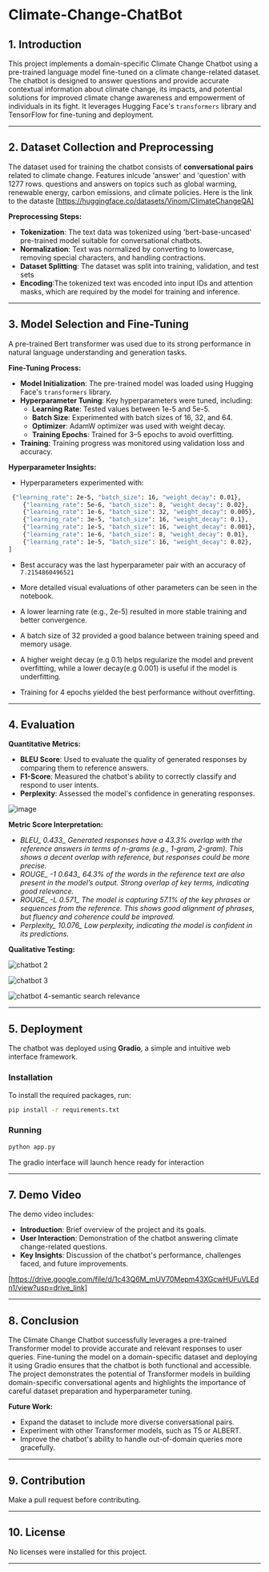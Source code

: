 # Climate-Change-ChatBot
## 1. **Introduction**
This project implements a domain-specific Climate Change Chatbot using a pre-trained language model fine-tuned on a climate change-related dataset. The chatbot is designed to answer questions and provide accurate contextual information about climate change, its impacts, and potential solutions for improved climate change awareness and empowerment of individuals in its fight. It leverages Hugging Face's `transformers` library and TensorFlow for fine-tuning and deployment.

---

## 2. **Dataset Collection and Preprocessing**
The dataset used for training the chatbot consists of **conversational pairs** related to climate change. Features inlcude 'answer' and 'question' with 1277 rows. questions and answers on topics such as global warming, renewable energy, carbon emissions, and climate policies. Here is the link to the dataste [https://huggingface.co/datasets/Vinom/ClimateChangeQA]

**Preprocessing Steps:**
- **Tokenization**: The text data was tokenized using 'bert-base-uncased' pre-trained model suitable for conversational chatbots.
- **Normalization**: Text was normalized by converting to lowercase, removing special characters, and handling contractions.
- **Dataset Splitting**: The dataset was split into training, validation, and test sets
- **Encoding**:The tokenized text was encoded into input IDs and attention masks, which are required by the model for training and inference.


---

## 3. **Model Selection and Fine-Tuning**
A pre-trained Bert transformer was used due to its strong performance in natural language understanding and generation tasks.

**Fine-Tuning Process:**
- **Model Initialization**: The pre-trained model was loaded using Hugging Face's `transformers` library.
- **Hyperparameter Tuning**: Key hyperparameters were tuned, including:
  - **Learning Rate**: Tested values between 1e-5 and 5e-5.
  - **Batch Size**: Experimented with batch sizes of 16, 32, and 64.
  - **Optimizer**: AdamW optimizer was used with weight decay.
  - **Training Epochs**: Trained for 3–5 epochs to avoid overfitting.
- **Training**: Training progress was monitored using validation loss and accuracy.

**Hyperparameter Insights:**
- Hyperparameters experimented with:

```bash
 {"learning_rate": 2e-5, "batch_size": 16, "weight_decay": 0.01},
    {"learning_rate": 5e-6, "batch_size": 8, "weight_decay": 0.02},
    {"learning_rate": 1e-6, "batch_size": 32, "weight_decay": 0.005},
    {"learning_rate": 3e-5, "batch_size": 16, "weight_decay": 0.1},
    {"learning_rate": 1e-5, "batch_size": 16, "weight_decay": 0.001},
    {"learning_rate": 1e-6, "batch_size": 8, "weight_decay": 0.01},
    {"learning_rate": 1e-5, "batch_size": 16, "weight_decay": 0.02},
]
```

- Best accuracy was the last hyperparameter pair with an accuracy of `7.2154860496521`
- More detailed visual evaluations of other parameters can be seen in the notebook.


- A lower learning rate (e.g., 2e-5) resulted in more stable training and better convergence.
- A batch size of 32 provided a good balance between training speed and memory usage.
- A higher weight decay (e.g 0.1) helps regularize the model and prevent overfitting, while a lower decay(e.g 0.001) is useful if the model is underfitting.
- Training for 4 epochs yielded the best performance without overfitting.
  

---

## 4. **Evaluation**

**Quantitative Metrics:**
- **BLEU Score**: Used to evaluate the quality of generated responses by comparing them to reference answers.
- **F1-Score**: Measured the chatbot's ability to correctly classify and respond to user intents.
- **Perplexity**: Assessed the model's confidence in generating responses.
  
![image](https://github.com/user-attachments/assets/d3ad7224-8ef2-4177-a387-d7ceded3db74)

  
**Metric	Score	Interpretation:**
- *BLEU_ 0.433_ Generated responses have a 43.3% overlap with the reference answers in terms of n-grams (e.g., 1-gram, 2-gram). This shows a decent overlap with reference, but responses could be more precise.*
- *ROUGE_ -1	0.643_ 64.3% of the words in the reference text are also present in the model’s output.	Strong overlap of key terms, indicating good relevance.*
- *ROUGE_ -L	0.571_	 The model is capturing 57.1% of the key phrases or sequences from the reference. This shows good alignment of phrases, but fluency and coherence could be improved.*
- *Perplexity_	10.076_	Low perplexity, indicating the model is confident in its predictions.*



**Qualitative Testing:**





![chatbot 2](https://github.com/user-attachments/assets/66086f18-41fb-4171-a1cd-f6098464dd89)





![chatbot 3](https://github.com/user-attachments/assets/7ce26e3b-46cd-40fc-ad8f-6267f733e5d0)





![chatbot 4-semantic search relevance](https://github.com/user-attachments/assets/3a49b981-8ef5-4b9e-a677-2632e658834d)






---

## 5. **Deployment**
The chatbot was deployed using **Gradio**, a simple and intuitive web interface framework. 

### Installation
To install the required packages, run:

```bash
pip install -r requirements.txt
```

### Running

```bash
python app.py
```

The gradio interface will launch hence ready for interaction


---

## 7. **Demo Video**
The demo video includes:
- **Introduction**: Brief overview of the project and its goals.
- **User Interaction**: Demonstration of the chatbot answering climate change-related questions.
- **Key Insights**: Discussion of the chatbot's performance, challenges faced, and future improvements.

[https://drive.google.com/file/d/1c43Q6M_mUV70Mepm43XGcwHUFuVLEdn1/view?usp=drive_link]


---

## 8. **Conclusion**
The Climate Change Chatbot successfully leverages a pre-trained Transformer model to provide accurate and relevant responses to user queries. Fine-tuning the model on a domain-specific dataset and deploying it using Gradio ensures that the chatbot is both functional and accessible. The project demonstrates the potential of Transformer models in building domain-specific conversational agents and highlights the importance of careful dataset preparation and hyperparameter tuning.

**Future Work:**
- Expand the dataset to include more diverse conversational pairs.
- Experiment with other Transformer models, such as T5 or ALBERT.
- Improve the chatbot's ability to handle out-of-domain queries more gracefully.
  

---

## 9. **Contribution**
Make a pull request before contributing.


---

## 10. **License**
No licenses were installed for this project.


---
